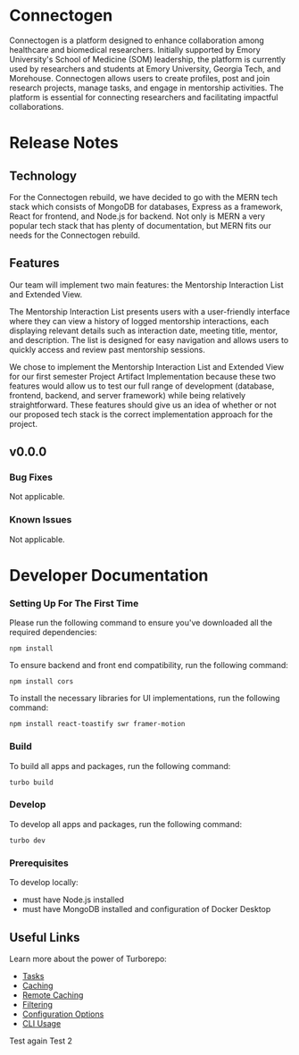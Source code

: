 # Connectogen

Connectogen is a platform designed to enhance collaboration among healthcare and biomedical researchers. Initially supported by Emory University's School of Medicine (SOM) leadership, the platform is currently used by researchers and students at Emory University, Georgia Tech, and Morehouse. Connectogen allows users to create profiles, post and join research projects, manage tasks, and engage in mentorship activities. The platform is essential for connecting researchers and facilitating impactful collaborations.

# Release Notes

## Technology

For the Connectogen rebuild, we have decided to go with the MERN tech stack which consists of MongoDB for databases, Express as a framework, React for frontend, and Node.js for backend. Not only is MERN a very popular tech stack that has plenty of documentation, but MERN fits our needs for the Connectogen rebuild.

## Features

Our team will implement two main features: the Mentorship Interaction List and Extended View.

The Mentorship Interaction List presents users with a user-friendly interface where they can view a history of logged mentorship interactions, each displaying relevant details such as interaction date, meeting title, mentor, and description. The list is designed for easy navigation and allows users to quickly access and review past mentorship sessions.

We chose to implement the Mentorship Interaction List and Extended View for our first semester Project Artifact Implementation because these two features would allow us to test our full range of development (database, frontend, backend, and server framework) while being relatively straightforward. These features should give us an idea of whether or not our proposed tech stack is the correct implementation approach for the project. 

## v0.0.0

### Bug Fixes

Not applicable.

### Known Issues

Not applicable.

# Developer Documentation

### Setting Up For The First Time
Please run the following command to ensure you've downloaded all the required dependencies:
```
npm install
``` 


To ensure backend and front end compatibility, run the following command:

```
npm install cors
```
To install the necessary libraries for UI implementations, run the following command:

```
npm install react-toastify swr framer-motion
```


### Build

To build all apps and packages, run the following command:

```
turbo build
```

### Develop

To develop all apps and packages, run the following command:

```
turbo dev
```

### Prerequisites

To develop locally:

- must have Node.js installed
- must have MongoDB installed and configuration of Docker Desktop

## Useful Links

Learn more about the power of Turborepo:

- [Tasks](https://turbo.build/repo/docs/core-concepts/monorepos/running-tasks)
- [Caching](https://turbo.build/repo/docs/core-concepts/caching)
- [Remote Caching](https://turbo.build/repo/docs/core-concepts/remote-caching)
- [Filtering](https://turbo.build/repo/docs/core-concepts/monorepos/filtering)
- [Configuration Options](https://turbo.build/repo/docs/reference/configuration)
- [CLI Usage](https://turbo.build/repo/docs/reference/command-line-reference)

Test again
Test 2
